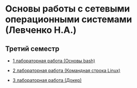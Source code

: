 # Основы работы с сетевыми операционными системами (Левченко Н.А.)
## Третий семестр

- [1 лабораторная работа (Основы bash)](https://github.com/dif-dif/os_admin/tree/third_semester/lab1_bash)

- [2 лабораторная работа (Командная строка Linux)](https://github.com/dif-dif/os_admin/tree/third_semester/lab2_commands)

- [3 лабораторная работа (Докер)](https://github.com/dif-dif/os_admin/tree/third_semester/lab3_docker)
